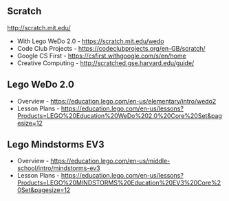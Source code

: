## Scratch

http://scratch.mit.edu/

* With Lego WeDo 2.0 - https://scratch.mit.edu/wedo
* Code Club Projects - https://codeclubprojects.org/en-GB/scratch/
* Google CS First - https://csfirst.withgoogle.com/s/en/home
* Creative Computing - http://scratched.gse.harvard.edu/guide/

## Lego WeDo 2.0

* Overview - https://education.lego.com/en-us/elementary/intro/wedo2
* Lesson Plans - https://education.lego.com/en-us/lessons?Products=LEGO%20Education%20WeDo%202.0%20Core%20Set&pagesize=12

## Lego Mindstorms EV3

* Overview - https://education.lego.com/en-us/middle-school/intro/mindstorms-ev3
* Lesson Plans - https://education.lego.com/en-us/lessons?Products=LEGO%20MINDSTORMS%20Education%20EV3%20Core%20Set&pagesize=12
